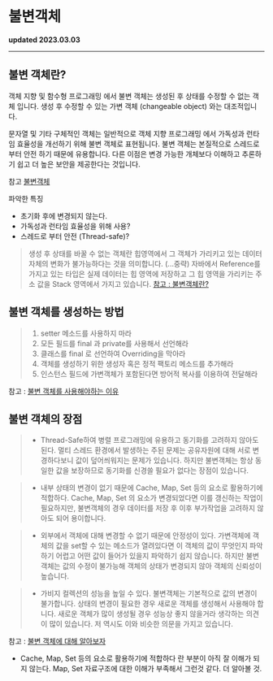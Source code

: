 # 불변객체

**updated 2023.03.03**

<hr/>

## 불변 객체란?

객체 지향 및 함수형 프로그래밍 에서 불변 객체는 생성된 후 상태를 수정할 수 없는 객체 입니다. 생성 후 수정할 수 있는 가변 객체 (changeable object) 와는 대조적입니다.

문자열 및 기타 구체적인 객체는 일반적으로 객체 지향 프로그래밍 에서 가독성과 런타임 효율성을 개선하기 위해 불변 객체로 표현됩니다. 불변 객체는 본질적으로 스레드로부터 안전 하기 때문에 유용합니다. 다른 이점은 변경 가능한 개체보다 이해하고 추론하기 쉽고 더 높은 보안을 제공한다는 것입니다.

참고 [불변객체](https://ko.wikipedia.org/wiki/%EB%B6%88%EB%B3%80%EA%B0%9D%EC%B2%B4)

파악한 특징

- 초기화 후에 변경되지 않는다.
- 가독성과 런타임 효율성을 위해 사용?
- 스레드로 부터 안전 (Thread-safe)?

> 생성 후 상태를 바꿀 수 없는 객체란 힙영역에서 그 객체가 가리키고 있는 데이터 자체의 변화가 불가능하다는 것을 의미합니다. (...중략)
> 자바에서 Reference를 가지고 있는 타입은 실제 데이터는 힙 영역에 저장하고 그 힙 영역을 가리키는 주소 값을 Stack 영역에서 가지고 있습니다.
> [참고 : 불변객체란?](https://velog.io/@kyle/%EB%B6%88%EB%B3%80-%EA%B0%9D%EC%B2%B4%EB%9E%80-Java-Immutable-Object)

## 불변 객체를 생성하는 방법

> 1. setter 메소드를 사용하지 마라
> 2. 모든 필드를 final 과 private를 사용해서 선언해라
> 3. 클래스를 final 로 선언하여 Overriding을 막아라
> 4. 객체를 생성하기 위한 생성자 혹은 정적 팩토리 메소드를 추가해라
> 5. 인스턴스 필드에 가변객체가 포함된다면 방어적 복사를 이용하여 전달해라

참고 : [불변 객체를 사용해야하는 이유](https://dev-cool.tistory.com/23)

## 불변 객체의 장점

> - Thread-Safe하여 병렬 프로그래밍에 유용하고 동기화를 고려하지 않아도 된다.
>   멀티 스레드 환경에서 발생하는 주된 문제는 공유자원에 대해 서로 변경하다보니 값이 덮어씌워지는 문제가 있습니다.
>   하지만 불변객체는 항상 동일한 값을 보장하므로 동기화를 신경쓸 필요가 없다는 장점이 있습니다.

> - 내부 상태의 변경이 없기 때문에 Cache, Map, Set 등의 요소로 활용하기에 적합하다.
>   Cache, Map, Set 의 요소가 변경되었다면 이를 갱신하는 작업이 필요하지만, 불변객체의 경우 데이터를 저장 후 이후 부가작업을 고려하지 않아도 되어 용이합니다.

> - 외부에서 객체에 대해 변경할 수 없기 때문에 안정성이 있다.
>   가변객체에 객체의 값을 set할 수 있는 메소드가 열려있다면 이 객체의 값이 무엇인지 파악하기 어렵고 어떤 값이 들어가 있을지 파악하기 쉽지 않습니다.
>   하지만 불변객체는 값의 수정이 불가능해 객체의 상태가 변경되지 않아 객체의 신뢰성이 높습니다.

> - 가비지 컬렉션의 성능을 높일 수 있다.
>   불변객체는 기본적으로 값의 변경이 불가합니다. 상태의 변경이 필요한 경우 새로운 객체를 생성해서 사용해야 합니다.
>   새로운 객체가 많이 생성될 경우 성능상 좋지 않을거라 생각하는 의견이 많이 있습니다. 저 역시도 이와 비슷한 의문을 가지고 있습니다.

참고 : [불변 객체에 대해 알아보자](https://devoong2.tistory.com/entry/Java-%EB%B6%88%EB%B3%80-%EA%B0%9D%EC%B2%B4Immutable-Object-%EC%97%90-%EB%8C%80%ED%95%B4-%EC%95%8C%EC%95%84%EB%B3%B4%EC%9E%90)

- Cache, Map, Set 등의 요소로 활용하기에 적합하다 란 부분이 아직 잘 이해가 되지 않는다. Map, Set 자료구조에 대한 이해가 부족해서 그런것 같다. 더 알아볼 것.
